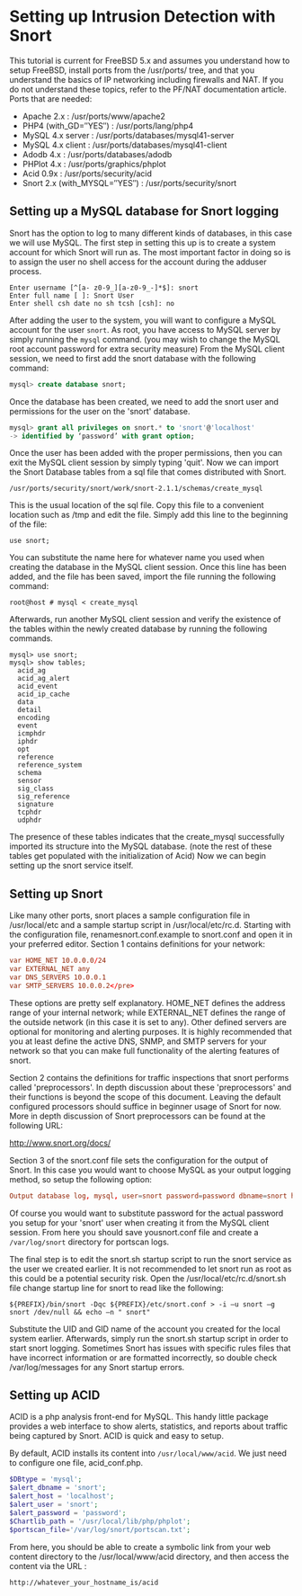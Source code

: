 # Setting up Intrusion Detection with Snort

This tutorial is current for FreeBSD 5.x and assumes you understand how to setup FreeBSD, install ports from the /usr/ports/ tree, and that you understand the basics of IP networking including firewalls and NAT. If you do not understand these topics, refer to the PF/NAT documentation article.
Ports that are needed:


* Apache 2.x : /usr/ports/www/apache2
* PHP4 (with_GD=″YES″) : /usr/ports/lang/php4
* MySQL 4.x server : /usr/ports/databases/mysql41-server
* MySQL 4.x client : /usr/ports/databases/mysql41-client
* Adodb 4.x : /usr/ports/databases/adodb
* PHPlot 4.x : /usr/ports/graphics/phplot
* Acid 0.9x : /usr/ports/security/acid
* Snort 2.x (with_MYSQL=″YES″) : /usr/ports/security/snort


## Setting up a MySQL database for Snort logging

Snort has the option to log to many different kinds of databases, in this case we will use MySQL. The first step in setting this up is to create a system account for which Snort will run as. The most important factor in doing so is to assign the user no shell access for the account during the adduser process.

```shell
Enter username [^[a- z0-9_][a-z0-9_-]*$]: snort
Enter full name [ ]: Snort User
Enter shell csh date no sh tcsh [csh]: no
```

After adding the user to the system, you will want to configure a MySQL account for the user `snort`. As root, you have access to MySQL server by simply running the `mysql` command. (you may wish to change the MySQL root account password for extra security measure) From the MySQL client session, we need to first add the snort database with the following command:

```sql
mysql> create database snort;
```

Once the database has been created, we need to add the snort user and permissions for the user on the 'snort' database.

```sql
mysql> grant all privileges on snort.* to 'snort'@'localhost'
-> identified by ‘password’ with grant option;
```

Once the user has been added with the proper permissions, then you can exit the MySQL client session by simply typing 'quit'. Now we can import the Snort Database tables from a sql file that comes distributed with Snort.

```shell
/usr/ports/security/snort/work/snort-2.1.1/schemas/create_mysql
```

This is the usual location of the sql file. Copy this file to a convenient location such as /tmp and edit the file. Simply add this line to the beginning of the file:

```shell
use snort;
```
You can substitute the name here for whatever name you used when creating the database in the MySQL client session. Once this line has been added, and the file has been saved, import the file running the following command:

```shell
root@host # mysql < create_mysql
```

Afterwards, run another MySQL client session and verify the existence of the tables within the newly created database by running the following commands.

```shell
mysql> use snort;
mysql> show tables;
  acid_ag
  acid_ag_alert
  acid_event
  acid_ip_cache
  data
  detail
  encoding
  event
  icmphdr
  iphdr
  opt
  reference
  reference_system
  schema
  sensor
  sig_class
  sig_reference
  signature
  tcphdr
  udphdr
```

The presence of these tables indicates that the create_mysql successfully imported its structure into the MySQL database. (note the rest of these tables get populated with the initialization of Acid) Now we can begin setting up the snort service itself.

## Setting up Snort

Like many other ports, snort places a sample configuration file in /usr/local/etc and a sample startup script in /usr/local/etc/rc.d. Starting with the configuration file, renamesnort.conf.example to snort.conf and open it in your preferred editor. Section 1 contains definitions for your network:

```conf
var HOME_NET 10.0.0.0/24
var EXTERNAL_NET any
var DNS_SERVERS 10.0.0.1
var SMTP_SERVERS 10.0.0.2</pre> 
```

These options are pretty self explanatory. HOME_NET defines the address range of your internal network; while EXTERNAL_NET defines the range of the outside network (in this case it is set to any). Other defined servers are optional for monitoring and alerting purposes. It is highly recommended that you at least define the active DNS, SNMP, and SMTP servers for your network so that you can make full functionality of the alerting features of snort.

Section 2 contains the definitions for traffic inspections that snort performs called 'preprocessors'. In depth discussion about these 'preprocessors' and their functions is beyond the scope of this document. Leaving the default configured processors should suffice in beginner usage of Snort for now. More in depth discussion of Snort preprocessors can be found at the following URL:

http://www.snort.org/docs/

Section 3 of the snort.conf file sets the configuration for the output of Snort. In this case you would want to choose MySQL as your output logging method, so setup the following option:

```conf
Output database log, mysql, user=snort password=password dbname=snort host=localhost
```

Of course you would want to substitute password for the actual password you setup for your 'snort' user when creating it from the MySQL client session. From here you should save yousnort.conf file and create a `/var/log/snort` directory for portscan logs.

The final step is to edit the snort.sh startup script to run the snort service as the user we created earlier. It is not recommended to let snort run as root as this could be a potential security risk. Open the /usr/local/etc/rc.d/snort.sh file change startup line for snort to read like the following:

```shell
${PREFIX}/bin/snort -Dqc ${PREFIX}/etc/snort.conf > -i –u snort –g snort /dev/null && echo –n " snort"
```

Substitute the UID and GID name of the account you created for the local system earlier. Afterwards, simply run the snort.sh startup script in order to start snort logging. Sometimes Snort has issues with specific rules files that have incorrect information or are formatted incorrectly, so double check /var/log/messages for any Snort startup errors.

## Setting up ACID

ACID is a php analysis front-end for MySQL. This handy little package provides a web interface to show alerts, statistics, and reports about traffic being captured by Snort. ACID is quick and easy to setup.

By default, ACID installs its content into `/usr/local/www/acid`. We just need to configure one file, acid_conf.php.

```php
$DBtype = 'mysql';
$alert_dbname = 'snort';
$alert_host = 'localhost';
$alert_user = 'snort';
$alert_password = 'password';
$Chartlib_path = '/usr/local/lib/php/phplot';
$portscan_file='/var/log/snort/portscan.txt';
```
From here, you should be able to create a symbolic link from your web content directory to the /usr/local/www/acid directory, and then access the content via the URL :

```shell
http://whatever_your_hostname_is/acid
```